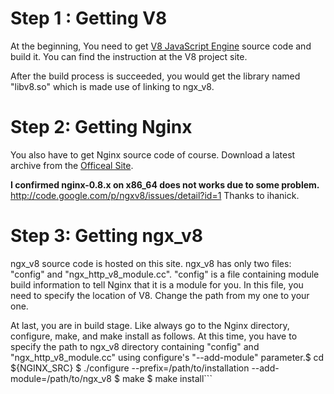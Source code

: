 # Step 1 : Getting V8 #

At the beginning, You need to get [V8 JavaScript Engine](http://code.google.com/p/v8/) source code and build it. You can find the instruction at the V8 project site.

After the build process is succeeded, you would get the library named "libv8.so" which is made use of linking to ngx\_v8.


# Step 2: Getting Nginx #

You also have to get Nginx source code of course. Download a latest archive from the [Officeal Site](http://nginx.net/).

**I confirmed nginx-0.8.x on x86\_64 does not works due to some problem.** http://code.google.com/p/ngxv8/issues/detail?id=1 Thanks to ihanick.


# Step 3: Getting ngx\_v8 #

ngx\_v8 source code is hosted on this site. ngx\_v8 has only two files: "config" and "ngx\_http\_v8\_module.cc". "config" is a file containing module build information to tell Nginx that it is a module for you. In this file, you need to specify the location of V8. Change the path from my one to your one.

At last, you are in build stage. Like always go to the Nginx directory, configure, make, and make install as follows. At this time, you have to specify the path to ngx\_v8 directory containing "config" and "ngx\_http\_v8\_module.cc" using configure's "--add-module" parameter.$ cd ${NGINX_SRC}
$ ./configure --prefix=/path/to/installation --add-module=/path/to/ngx_v8
$ make
$ make install```